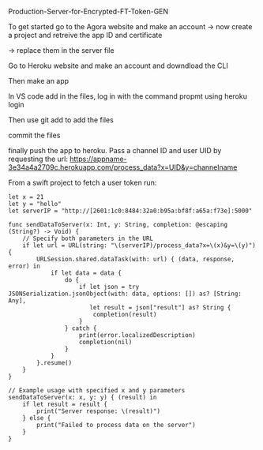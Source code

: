 Production-Server-for-Encrypted-FT-Token-GEN

To get started go to the Agora website and make an account -> now create a project and retreive the app ID and certificate

-> replace them in the server file

Go to Heroku website and make an account and downdload the CLI

Then make an app

In VS code add in the files, log in with the command propmt using heroku login

Then use git add to add the files

commit the files

finally push the app to heroku. Pass a channel ID and user UID by requesting the url:
https://appname-3e34a4a2709c.herokuapp.com/process_data?x=UID&y=channelname

From a swift project to fetch a user token run:
```
let x = 21
let y = "hello"
let serverIP = "http://[2601:1c0:8484:32a0:b95a:bf8f:a65a:f73e]:5000"

func sendDataToServer(x: Int, y: String, completion: @escaping (String?) -> Void) {
    // Specify both parameters in the URL
    if let url = URL(string: "\(serverIP)/process_data?x=\(x)&y=\(y)") {
        URLSession.shared.dataTask(with: url) { (data, response, error) in
            if let data = data {
                do {
                    if let json = try JSONSerialization.jsonObject(with: data, options: []) as? [String: Any],
                       let result = json["result"] as? String {
                        completion(result)
                    }
                } catch {
                    print(error.localizedDescription)
                    completion(nil)
                }
            }
        }.resume()
    }
}

// Example usage with specified x and y parameters
sendDataToServer(x: x, y: y) { (result) in
    if let result = result {
        print("Server response: \(result)")
    } else {
        print("Failed to process data on the server")
    }
}

```
